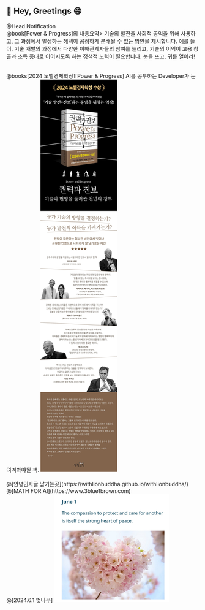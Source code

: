 ## 👋 Hey, Greetings 😄

@Head Notification <br>
  @book[Power & Progress]의 내용요약> 기술의 발전을 사회적 공익을 위해 사용하고, 그 과정에서 발생하는 혜택이 공정하게 분배될 수 있는 방안을 제시합니다. 예를 들어, 기술 개발의 과정에서 다양한 이해관계자들의 참여를 늘리고, 기술의 이익이 고용 창출과 소득 증대로 이어지도록 하는 정책적 노력이 필요합니다. 눈을 뜨고, 귀를 열어라! 

<br> 
@books[2024 노벨경제학상][Power & Progress] AI를 공부하는 Developer가 눈여겨봐야될 책. 
<img src="https://github.com/withlionbuddha/notes/blob/e65623f73262e4c968195b286aadb924abc34cf2/books/i9791193166147.jpg" with="300">

<br>
<br>
@[안녕인사글 남기는곳](https://withlionbuddha.github.io/withlionbuddha/) <br>
@[MATH FOR AI](https://www.3blue1brown.com) <br>
@[2024.6.1 벚나무] <img src="https://github.com/withlionbuddha/notes/blob/69d3847a9cdf34101d75b771399993cddbf0826e/resources/images/2024-%ED%95%98%ED%8A%B8%EA%BD%83-%EB%B2%9A%EA%BD%83.jpeg" width="300">
